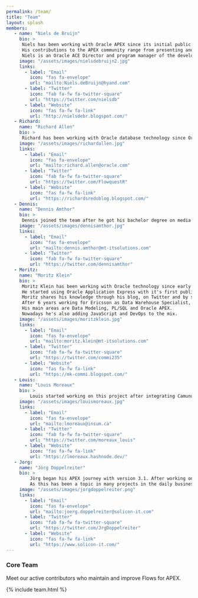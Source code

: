 ```yaml
---
permalink: /team/
title: "Team"
layout: splash
members:
   - name: "Niels de Bruijn"
     bio: >
      Niels has been working with Oracle APEX since its initial public release back in 2004. Together with a team of APEX specialists, Niels is responsible for delivering high-quality APEX projects.<br>
      His contributions to the APEX community range from presenting and publishing articles on <a href="https://apex.hyand.com/" target="_blank">apex.hyand.com</a> to initiating and promoting open source solutions like Flows for APEX.<br>
      Niels is an Oracle ACE Director and program manager of the developer conference APEX Connect(<a href="https://apex.doag.org/" target="_blank">apex.doag.org</a>).
     image: "/assets/images/nielsdebruijn2.jpg"
     links:
       - label: "Email"
         icon: "fas fa-envelope"
         url: "mailto:Niels.deBruijn@hyand.com"
       - label: "Twitter"
         icon: "fab fa-fw fa-twitter-square"
         url: "https://twitter.com/nielsdb"
       - label: "Website"
         icon: "fas fa-fw fa-link"
         url: "http://nielsdebr.blogspot.com/"
   - Richard:
     name: "Richard Allen"
     bio: >
      Richard has been working with Oracle database technology since Oracle V4. Starting as a consultant in  Oracle UK, and then as the Product Manager responsible for security in Redwood Shores, and then as a Marketing Director for Oracle in Asia. After leaving Oracle in 1997, he has used APEX to solve business problems in several large business startups in Asia.<br>Richard has been a leading contributor to the Flows for APEX project, including developing most of the workflow engine.  Richard is a member of the Oracle APEX Development team.
     image: "/assets/images/richardallen.jpg"
     links:
       - label: "Email"
         icon: "fas fa-envelope"
         url: "mailto:richard.allen@oracle.com"
       - label: "Twitter"
         icon: "fab fa-fw fa-twitter-square"
         url: "https://twitter.com/FlowquestR"
       - label: "Website"
         icon: "fas fa-fw fa-link"
         url: "https://richardsredoblog.blogspot.com/"  
   - Dennis:
     name: "Dennis Amthor"
     bio: >
      Dennis joined the team after he got his bachelor degree on media informatics in 2021. With his knowledge about JavaScript and other web technologies, and his experience from 1 year with APEX, he is mainly responsible for the BPMN plug-ins and participates on the front-end development of the engine app.
     image: "/assets/images/dennisamthor.jpg"
     links:
       - label: "Email"
         icon: "fas fa-envelope"
         url: "mailto:dennis.amthor@mt-itsolutions.com"
       - label: "Twitter"
         icon: "fab fa-fw fa-twitter-square"
         url: "https://twitter.com/dennisamthor"
   - Moritz:
     name: "Moritz Klein"
     bio: >
      Moritz Klein has been working with Oracle technology since early 2001.
      He started using Oracle Application Express with it's first public release which was called HTMLDB in 2004.<br>
      Moritz shares his knowledge through his blog, on Twitter and by speaking at national and international conferences like the DOAG Annual Conference, APEX Connect, APEX World and Kscope.<br>
      After 6 years working for Ericsson as Data Warehouse Specialist, he's now with MT as Senior Principal Consultant for APEX.<br>
      His main areas are Data Modeling, PL/SQL and Oracle APEX.
      Nowadays he's also adding JavaScript and DevOps to the mix.
     image: "/assets/images/moritzklein.jpg"
     links:
       - label: "Email"
         icon: "fas fa-envelope"
         url: "mailto:moritz.klein@mt-itsolutions.com"
       - label: "Twitter"
         icon: "fab fa-fw fa-twitter-square"
         url: "https://twitter.com/commi235"
       - label: "Website"
         icon: "fas fa-fw fa-link"
         url: "https://mk-commi.blogspot.com/"  
   - Louis:
     name: "Louis Moreaux"
     bio: >
         Louis started working on this project after integrating Camunda into an APEX application and discovering the power of BPMN workflow engines. With his 4 years of experience with Oracle APEX and 8 years with Oracle Database development, he focuses mainly on the front-end of the engine application and on the process plug-ins.
     image: "/assets/images/louismoreaux.jpg"
     links: 
       - label: "Email"
         icon: "fas fa-envelope"
         url: "mailto:lmoreaux@insum.ca"
       - label: "Twitter"
         icon: "fab fa-fw fa-twitter-square"
         url: "https://twitter.com/moreaux_louis"
       - label: "Website"
         icon: "fas fa-fw fa-link"
         url: "https://lmoreaux.hashnode.dev/"  
   - Jorg:
     name: "Jörg Doppelreiter"
     bio: >
         Jörg began his APEX journey with version 3.1. After working on customer projects only, he starts to contribute actively in the community in the last years. At APEX Connect 2022 he stumbled upon a Flows for APEX presentation.<br>
         As this has been a topic in many projects in the daily business at solicon IT he starts to use, support and also contributing to Flows for APEX.
     image: "/assets/images/jorgdoppelreiter.png"
     links: 
       - label: "Email"
         icon: "fas fa-envelope"
         url: "mailto:joerg.doppelreiter@solicon-it.com"
       - label: "Twitter"
         icon: "fab fa-fw fa-twitter-square"
         url: "https://twitter.com/JrgDoppelreiter"  
       - label: "Website"
         icon: "fas fa-fw fa-link"
         url: "https://www.solicon-it.com/"  
---
```

### Core Team
Meet our active contributors who maintain and improve Flows for APEX.

{% include team.html %}


